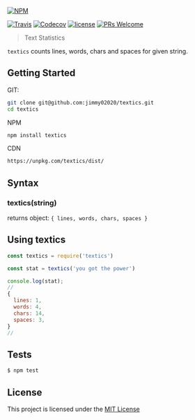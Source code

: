 [![NPM](https://nodei.co/npm/textics.png?downloads=true&downloadRank=true&stars=true)](https://nodei.co/npm/textics/)

[![Travis](https://img.shields.io/travis/rust-lang/rust.svg?style=flat-square)](travis-ci.org/Jimmy02020/textics)
[![Codecov](https://img.shields.io/codecov/c/github/codecov/example-python.svg?style=flat-square)](https://codecov.io/gh/Jimmy02020/textics)
[![license](https://img.shields.io/github/license/mashape/apistatus.svg?style=flat-square)](https://github.com/Jimmy02020/textics/blob/master/LICENSE)
[![PRs Welcome](https://img.shields.io/badge/PRs-welcome-brightgreen.svg?style=flat-square)](https://github.com/Jimmy02020/textics/pulls)


> Text Statistics

`textics` counts lines, words, chars and spaces for given string.

Getting Started
---------------

GIT:
```sh
git clone git@github.com:jimmy02020/textics.git
cd textics
```

NPM
```sh
npm install textics
```

CDN
```sh
https://unpkg.com/textics/dist/
```

Syntax
-------

### textics(string)

returns object: `{ lines, words, chars, spaces }`



Using textics
----------

```javascript
const textics = require('textics')

const stat = textics('you got the power')

console.log(stat);
//
{
  lines: 1,
  words: 4,
  chars: 14,
  spaces: 3,
}
//

```


Tests
-----

```sh
$ npm test
```


License
-------

This project is licensed under the [MIT License](https://github.com/Jimmy02020/textics/blob/master/LICENSE)
